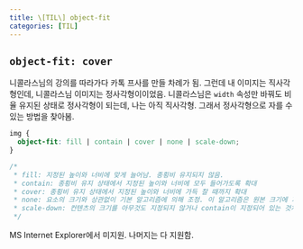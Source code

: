 ```yaml
---
title: \[TIL\] object-fit
categories: [TIL]
---
```


## `object-fit: cover`

니콜라스님의 강의를 따라가다 카톡 프사를 만들 차례가 됨. 그런데 내 이미지는 직사각형인데, 니콜라스님 이미지는 정사각형이이었음. 니콜라스님은 `width` 속성만 바꿔도 비율 유지된 상태로 정사각형이 되는데, 나는 아직 직사각형. 그래서 정사각형으로 자를 수 있는 방법을 찾아봄.

```css
img {
  object-fit: fill | contain | cover | none | scale-down;
}

/*
 * fill: 지정된 높이와 너비에 맞게 늘어남. 종횡비 유지되지 않음.
 * contain: 종횡비 유지 상태에서 지정된 높이와 너비에 모두 들어가도록 확대
 * cover: 종횡비 유지 상태에서 지정된 높이와 너비에 가득 찰 때까지 확대
 * none: 요소의 크기와 상관없이 기본 알고리즘에 의해 조정. 이 알고리즘은 원본 크기에 가운데 정렬된 형태를 띔.
 * scale-down: 컨텐츠의 크기를 아무것도 지정되지 않거나 contain이 지정되어 있는 것처럼 변경한다. 이는 원본 크기보다 작아지는 결과를 보여준다.
 */
```

MS Internet Explorer에서 미지원. 나머지는 다 지원함.
